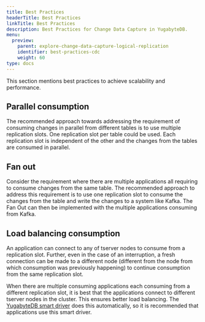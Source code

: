 ```yaml
---
title: Best Practices
headerTitle: Best Practices
linkTitle: Best Practices
description: Best Practices for Change Data Capture in YugabyteDB.
menu:
  preview:
    parent: explore-change-data-capture-logical-replication
    identifier: best-practices-cdc
    weight: 60
type: docs
---
```



This section mentions best practices to achieve scalability and performance.

## Parallel consumption
The recommended approach towards addressing the requirement of consuming changes in parallel from different tables is to use multiple replication slots. One replication slot per table could be used. Each replication slot is independent of the other and the changes from the tables are consumed in parallel.

## Fan out 
Consider the requirement where there are multiple applications all requiring to consume changes from the same table. The recommended approach to address this requirement is to use one replication slot to consume the changes from the table and write the changes to a system like Kafka. The Fan Out can then be implemented with the multiple applications consuming from Kafka.

## Load balancing consumption
An application can connect to any of tserver nodes to consume from a replication slot. Further, even in the case of an interruption, a fresh connection can be made to a different node (different from the node from which consumption was previously happening) to continue consumption from the same replication slot.

When there are multiple consuming applications each consuming from a different replication slot, it is best that the applications connect to different tserver nodes in the cluster. This ensures better load balancing. The [YugabyteDB smart driver](../../../drivers) does this automatically, so it is recommended that applications use this smart driver.
